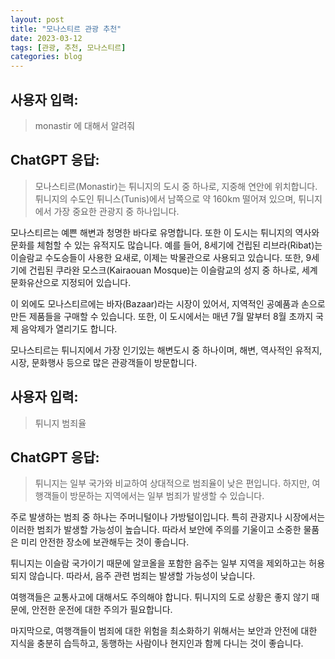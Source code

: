 ```yaml
---
layout: post
title: "모나스티르 관광 추천"
date: 2023-03-12
tags: [관광, 추천, 모나스티르]
categories: blog
---
```


## 사용자 입력:
> monastir 에
대해서 알려줘

## ChatGPT 응답:
> 모나스티르(Monastir)는 튀니지의 도시 중 하나로, 지중해 연안에 위치합니다. 튀니지의 수도인 튀니스(Tunis)에서 남쪽으로 약 160km 떨어져 있으며, 튀니지에서 가장 중요한 관광지 중 하나입니다.

모나스티르는 예쁜 해변과 청명한 바다로 유명합니다. 또한 이 도시는 튀니지의 역사와 문화를 체험할 수 있는 유적지도 많습니다. 예를 들어, 8세기에 건립된 리브라(Ribat)는 이슬람교 수도승들이 사용한 요새로, 이제는 박물관으로 사용되고 있습니다. 또한, 9세기에 건립된 쿠라완 모스크(Kairaouan Mosque)는 이슬람교의 성지 중 하나로, 세계 문화유산으로 지정되어 있습니다.

이 외에도 모나스티르에는 바자(Bazaar)라는 시장이 있어서, 지역적인 공예품과 손으로 만든 제품들을 구매할 수 있습니다. 또한, 이 도시에서는 매년 7월 말부터 8월 초까지 국제 음악제가 열리기도 합니다.

모나스티르는 튀니지에서 가장 인기있는 해변도시 중 하나이며, 해변, 역사적인 유적지, 시장, 문화행사 등으로 많은 관광객들이 방문합니다.

## 사용자 입력:
> 튀니지 범죄율

## ChatGPT 응답:
> 튀니지는 일부 국가와 비교하여 상대적으로 범죄율이 낮은 편입니다. 하지만, 여행객들이 방문하는 지역에서는 일부 범죄가 발생할 수 있습니다.

주로 발생하는 범죄 중 하나는 주머니털이나 가방털이입니다. 특히 관광지나 시장에서는 이러한 범죄가 발생할 가능성이 높습니다. 따라서 보안에 주의를 기울이고 소중한 물품은 미리 안전한 장소에 보관해두는 것이 좋습니다.

튀니지는 이슬람 국가이기 때문에 알코올을 포함한 음주는 일부 지역을 제외하고는 허용되지 않습니다. 따라서, 음주 관련 범죄는 발생할 가능성이 낮습니다.

여행객들은 교통사고에 대해서도 주의해야 합니다. 튀니지의 도로 상황은 좋지 않기 때문에, 안전한 운전에 대한 주의가 필요합니다.

마지막으로, 여행객들이 범죄에 대한 위험을 최소화하기 위해서는 보안과 안전에 대한 지식을 충분히 습득하고, 동행하는 사람이나 현지인과 함께 다니는 것이 좋습니다.

